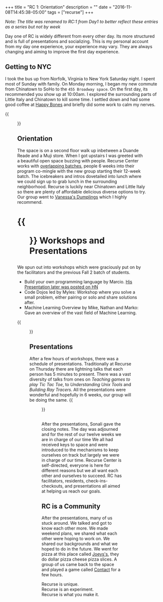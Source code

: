 +++
title = "RC 1: Orientation"
description = ""
date = "2016-11-08T14:45:38-05:00"
tags = ["recurse"]
+++

*Note: The title was renamed to RC:1 from Day1 to better reflect these entries as a series but not by week*

Day one of RC is widely different from every other day. Its more structured and is full of presentations and  socializing. This is my personal account from my day one experience, your experience may vary. They are always changing and aiming to improve the first day experience.


Getting to NYC
---
I took the bus up from Norfolk, Virginia to New York Saturday night. I spent most of Sunday with family. On Monday morning, I began my new commute from Chinatown to SoHo to the `455 Broadway space`. On the first day, its recommended you show up at 10:00am. I explored the surrounding parts of Little Italy and Chinatown to kill some time. I settled down and had some good coffee at [Happy Bones](http://happybonesnyc.com/) and briefly did some work to calm my nerves.

{{<figure src="https://lh3.googleusercontent.com/4y34-UiTZsU45rzAS-PTBD6d3VtIgGEh6RKm-Ie0coO-M4k8WXmuWTA5NQJ-84aogAFPxdPOKCHtoiAtmUcv6QsEwFWIkhY2gcN3padRRTet1HZ2sDONpivMFWCyjG7_XwOQSPkksG0qHRBMDDGpI5oE6m5dxMtvIr6hDIQ5o1ZYtJ7I8IDqMQlJSgcuY2UPdQ59F1xftF1Ky-tS0Rd50nBfPi_HhkunvN3nKPnZ7T1weobgsQ8M2MhjxQoUtGagKC4zUDKHeThZohUC9r3CtwUMwZT5buiT2YAd2RWLwQvI3DKEd2VXo9a0XBJ_q81wWTOmAxXAsNbRFcAbfTGhSzta5bCcOCeADsxD_LOZlBhfdlj91BJEUkJAoYHM1Fnf3A0xL3iI0z18tkkbGpvU36RJn3XM9Qy49cpIbej8SiuydDNqCdGD-pR3ayxOfmvZ8VPFTTV7d_zsk5X6cm-CquMWkkt9SEDx7IM9WahCyn8SfBnzVDaWHAsOzp0XjGhvdH7vmX5jb5QJz87hmwIfsGO6M5vpOdBYItCSBW4l601HDVgwPjhw-ot-c1S7xQfvHt2AsNh-WjgFaGt60e40JbuvrgjvUdgkJzh_gtwTUyeoQIoMeA=w1808-h1264-no" title="Caffeinating">}}

Orientation
---

The space is on a second floor walk up inbetween a Duande Reade and a Muji store. When I got upstairs I was greeted with a beautiful open space buzzing with people. Recurse Center works with [overlapping batches](https://www.recurse.com/blog/36-overlapping-batches), people 6 weeks into their program co-mingle with the new group starting their 12-week batch. The icebreakers and intros dovetailed into lunch where we could sign up to grab lunch in the surrounding neighborhood. Recurse is luckily near Chinatown and Little Italy so there are plenty of affordable delicious diverse options to try. Our group went to [Vanessa's Dumplings](https://www.yelp.com/biz/vanessas-dumpling-house-new-york-2) which I highly recommend.

{{<figure src="https://lh3.googleusercontent.com/CRJkiOKTl48Lkbhu1BzR8qMJbdbf45eaK2VFfAAv9_i8L5oRhGnQFcVMvR0n5snn3IbV_2lL3adnCYxKkd1jDdr3iFLMakMTdDo12WAcacKpux003pddyX_dQmt4FN1aDLlCR9k8mqqK0EaDDjuOFBFuroNHzLSTk-qlAtQ6VS1JKH5DfQNNZP6M9AbjqJQtx2_qk-zWrZcYRkiMwXyuc-bXv5a24dGLtxhSo9vF0n-7PxkS-7KInHcUEBYiLqMiYLUxkdby11LxPATVlug09O8gOP8EBdzDbRQERSWCRVxvFpzsvfFIGGYhIdVu7MNbLsz8p8sPg2yQzJ2ra7EjROyYb7N_L52MDP0_KMGt5FwOKYQQLc9iwJ4sHDhqONZBxAlF8gcwC02MnAlLDzAzuTjqjKONHlThPavrJTuGPOU2mKunI1pvqaVoN5nUMlriAFLFq8T0BXa1Jiq64ksCHQJ_jTkizDx4t-n9sE8zMlQ2g9eNDq2x7lGlwkytQDPq8jHrHmiqBQv8U9I1xdXO5qaxon9MIoMWd-mjINu2ra7l26BhsZaBOiysLhxWboyyuf72nudSPh6PpSiAduZvygVn6cxVDNZlk354NhDr30k7ZCnQew=w1686-h1264-no" title="Map of Places around Recurse"    >}}
Workshops and Presentations
===
We spun out into workshops which were graciously put on by the facilitators and the previous Fall 2 batch of students.


- Build your own programming language by Marcio. [His Presentation later was posted on HN](https://github.com/marciok/Mu)
- Code Dojos led by Myles: Workshop where you solve a small problem, either pairing or solo and share solutions after.
- Machine Learning Overview by Mike, Nathan and Marko:  Gave an overview of the vast field of Machine Learning.

{{<figure src="https://lh3.googleusercontent.com/SbB4MtfQVaWQMJm3VRntFPZUsGXZbMPULJ2A_CfqaOXUVzVo30DLMTjr_C-flWK6V9ddOZ_PuD0BbFZliE8Ay9HR3p4FJ5K4v4aZaDwT5pv87Jvua3MiBt7a6jbfzQhDEHMWsIk-sN-vjvrbjGYuXLGPi_gYsM3ki_Mb7tjO-dkunEXe5wyepwXut6NMqZRpextkA4YSKoDGm2-pkj85w9X2ZrCXs9PCuXY3qSVta0YR5r-IeKkfFAFy-gOsZHkCrSLINkNUdziMmlH9QF9NCsgjxaqzpa8Qdhl1dLHSiuM_fcIxRUfv87YM5gvW_jRmMshmRJlN_q3if3OgsBVo43-GnBdnt9OAspQKqcleuh7jWPeyagElria0pB7bpG-BCz0CyeI9h6TgQLg-yNCSf_WD2ti27azz15cspuDwp4Us3nl-544kN3Xs3YFmhp8uwTUnA4OHcaZHcQM0ZkB8sUQYepmTngqIPWlvf-jwmaIUha_4t7XLDOInNsS_5LyAAL8pDKUCPx2vG9ObbRslqpKvuQS5gklmrOdVQKyAECifB_NSKJ9c298LecVn4Gz_1OAgEI_Shwxz6EZK0TfQPwuvlQR9YJsiFC3o8sxiUZAqWG7auQ=w1686-h1264-no" title="Building a Programming Language using Swift">}}
<br/>

Presentations
---
After a few hours of workshops, there was a schedule of presentations. Traditionally at Recurse on Thursday there are lightning talks that each person has 5 minutes to present. There was a vast diversity of talks from ones on *Teaching games to play Tic Tac Toe*, to *Understanding Unix Tools* and *Building Ray Tracers*. All the presentations were wonderful and hopefully in 6 weeks, our group will be doing the same.
{{<figure src="https://lh3.googleusercontent.com/PehV42QMw5AX9_7dZpqJ-E9dOTh2xGZRXzrSXOWNYGp70Rd0W_lOVMmaOtZtGC-YW5Cf5VoXDjHVgrFUWaiVDadpqGqaM5rrbRcLlxOQCxUAdY2rPelUG3atFlawwcheKX3g0d7raS9MO3YfOoIpa5roSF6PzhfdSAQWAReA_n5Hg0cQnLI1gBIO0nr1w86QKdq1nwNzryvNSmJZyS1GYaw0CCyATWGc9bQGDU0ssIpLsiI-f4awuLBSAGWM3xVjWA3VeIRxUThwwX7wUlQ_VfzSDkfMT2qGYUuuqdprGt4W0qVAh5mr7AMvx9qMqnKcj-eAyWW8HuMG9wEJyCfjzZbPnn1a7NGn1ZECRuXH-tWOylZjQARzWXkz7l55yYdP_6sKlADJEG5Q7Tg_ciI1fnPo6aqkOomDlPUlf4qqnY6WJzu9znqj2PojvRM-9ivbWQEgzkydGL0JvMUdOsiQ_Wm-cIbiA-etMh5efNGEkbEKbo3FgbXh_EPNbriOygAVvTaC4V2WrwLOl49DoAZgV4gR1V3_HnQQiPA2HTiXhSX2GckwRgZptlb02bYR8NF7bHrfMqb9bWEDfbV13Ivf6BU4MpjtV0KH4dE2zZQpqJeH2XmtJA=w1686-h1264-no" title="Presentation Main Space">}}

<br/>
After the presentations, Sonali gave the closing notes. The day was adjourned and for the rest of our twelve weeks we are in charge of our time We all had received keys to space and were introduced to the mechanisms to keep ourselves on track but largely we were in charge of our time. Recurse Center is self-directed, everyone is here for different reasons but we all want each other and ourselves to succeed. RC has facilitators, residents, check-ins-checkouts, and presentations all aimed at helping us reach our goals.

RC is a Community
---
After the presentations, many of us stuck around. We talked and got to know each other more. We made weekend plans, we shared what each other were hoping to work on. We shared our backgrounds and what we hoped to do in the future. We went for pizza at this place called [Joeys's](http://www.joeypepspizza.com/index/Joey_Pepperonis_Pizza___New_York_City.html), they do dollar pizza cheese pizza slices. A group of us came back to the space and played a game called [Contact](http://forum.frontrowcrew.com/discussion/7294/learn-how-to-play-the-word-game-contact) for a few hours.

Recurse is unique. <br/>
Recurse is an experiment. <br/>
Recurse is what you make it. <br/>
